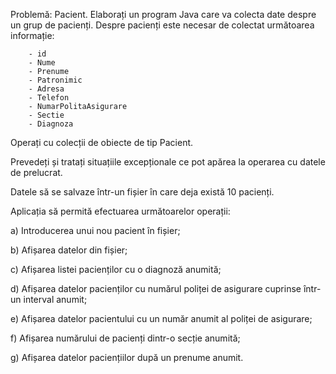 Problemă:
Pacient. Elaborați un program Java care va colecta date despre un grup de pacienți. Despre pacienți este
necesar de colectat următoarea informație: 
		
		- id
		- Nume
		- Prenume
		- Patronimic 
		- Adresa
		- Telefon
		- NumarPolitaAsigurare
		- Sectie
		- Diagnoza
Operați cu colecții de obiecte de tip Pacient. 

Prevedeți și tratați situațiile excepționale ce pot apărea la
operarea cu datele de prelucrat. 

Datele să se salvaze într-un fișier în care deja există 10 pacienți.

Aplicația să permită efectuarea următoarelor operații:

a) Introducerea unui nou pacient în fișier;

b) Afișarea datelor din fișier;

c) Afișarea listei pacienților cu o diagnoză anumită;

d) Afișarea datelor pacienților cu numărul poliței de asigurare cuprinse într-un interval anumit;

e) Afișarea datelor pacientului cu un număr anumit al poliței de asigurare;

f) Afișarea numărului de pacienți dintr-o secție anumită;

g) Afișarea datelor paciențiilor după un prenume anumit.
